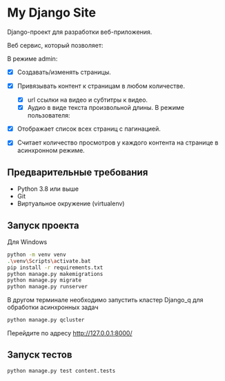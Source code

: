# My Django Site

Django-проект для разработки веб-приложения.

Веб сервис, который позволяет:

В режиме admin:
- [x] Создавать/изменять страницы.
- [x] Привязывать контент к страницам в любом количестве.
   - [x] url ссылки на видео и субтитры к видео.
   - [x] Аудио в виде текста произвольной длины.
В режиме пользователя:
- [x] Отображает список всех страниц с пагинацией.
- [x] Считает количество просмотров у каждого контента на странице в асинхронном режиме.


## Предварительные требования

- Python 3.8 или выше
- Git
- Виртуальное окружение (virtualenv)

## Запуск проекта

Для Windows
```bash
python -m venv venv
.\venv\Scripts\activate.bat
pip install -r requirements.txt
python manage.py makemigrations
python manage.py migrate
python manage.py runserver
```
В другом терминале необходимо запустить кластер Django_q для обработки асинхронных задач
```bash
python manage.py qcluster
```
Перейдите по адресу http://127.0.0.1:8000/
## Запуск тестов
```bash
python manage.py test content.tests
```